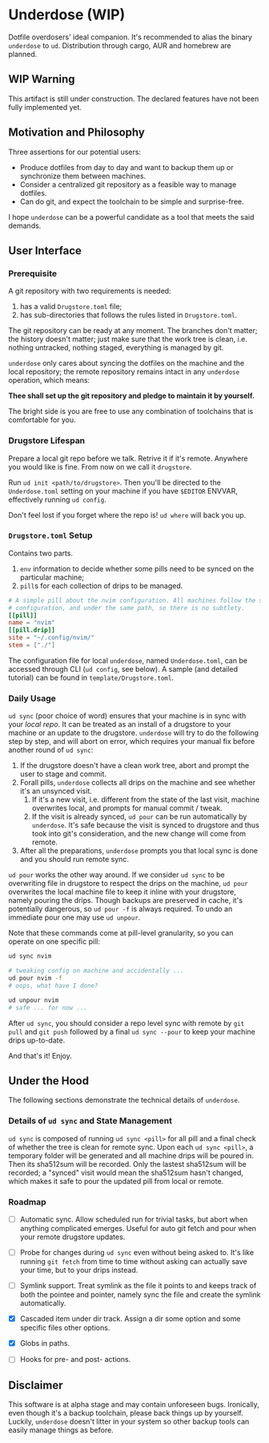 # Underdose (WIP)

Dotfile overdosers' ideal companion. It's recommended to alias the binary `underdose` to `ud`. Distribution through cargo, AUR and homebrew are planned.

## WIP Warning

This artifact is still under construction. The declared features have not been fully implemented yet.

## Motivation and Philosophy

Three assertions for our potential users:

- Produce dotfiles from day to day and want to backup them up or synchronize them between machines.
- Consider a centralized git repository as a feasible way to manage dotfiles.
- Can do git, and expect the toolchain to be simple and surprise-free.

I hope `underdose` can be a powerful candidate as a tool that meets the said demands.


## User Interface

### Prerequisite

A git repository with two requirements is needed:

1. has a valid `Drugstore.toml` file;
2. has sub-directories that follows the rules listed in `Drugstore.toml`.

The git repository can be ready at any moment. The branches don't matter; the history doesn't matter; just make sure that the work tree is clean, i.e. nothing untracked, nothing staged, everything is managed by git.

`underdose` only cares about syncing the dotfiles on the machine and the local repository; the remote repository remains intact in any `underdose` operation, which means:

**Thee shall set up the git repository and pledge to maintain it by yourself.**

The bright side is you are free to use any combination of toolchains that is comfortable for you.

### Drugstore Lifespan

Prepare a local git repo before we talk. Retrive it if it's remote. Anywhere you would like is fine. From now on we call it `drugstore`.

Run `ud init <path/to/drugstore>`. Then you'll be directed to the `Underdose.toml` setting on your machine if you have `$EDITOR` ENVVAR, effectively running `ud config`.

Don't feel lost if you forget where the repo is! `ud where` will back you up.

### `Drugstore.toml` Setup

Contains two parts.

1. `env` information to decide whether some pills need to be synced on the particular machine;
2. `pill`s for each collection of drips to be managed.

```toml
# A simple pill about the nvim configuration. All machines follow the same
# configuration, and under the same path, so there is no subtlety.
[[pill]]
name = "nvim"
[[pill.drip]]
site = "~/.config/nvim/"
stem = ["./"]
```

The configuration file for local `underdose`, named `Underdose.toml`, can be accessed through CLI (`ud config`, see below). A sample (and detailed tutorial) can be found in `template/Drugstore.toml`.

### Daily Usage

`ud sync` (poor choice of word) ensures that your machine is in sync with your *local repo*. It can be treated as an install of a drugstore to your machine or an update to the drugstore. `underdose` will try to do the following step by step, and will abort on error, which requires your manual fix before another round of `ud sync`:

1. If the drugstore doesn't have a clean work tree, abort and prompt the user to stage and commit.
2. Forall pills, `underdose` collects all drips on the machine and see whether it's an unsynced visit.
   1. If it's a new visit, i.e. different from the state of the last visit, machine overwrites local, and prompts for manual commit / tweak.
   2. If the visit is already synced, `ud pour` can be run automatically by `underdose`. It's safe because the visit is synced to drugstore and thus took into git's consideration, and the new change will come from remote.
3. After all the preparations, `underdose` prompts you that local sync is done and you should run remote sync.

`ud pour` works the other way around. If we consider `ud sync` to be overwriting file in drugstore to respect the drips on the machine, `ud pour` overwrites the local machine file to keep it inline with your drugstore, namely pouring the drips. Though backups are preserved in cache, it's potentially dangerous, so `ud pour -f` is always required. To undo an immediate pour one may use `ud unpour`.

Note that these commands come at pill-level granularity, so you can operate on one specific pill:

```bash
ud sync nvim

# tweaking config on machine and accidentally ...
ud pour nvim -f
# oops, what have I done?

ud unpour nvim
# safe ... for now ...
```

After `ud sync`, you should consider a repo level sync with remote by `git pull` and `git push` followed by a final `ud sync --pour` to keep your machine drips up-to-date.

And that's it! Enjoy.


## Under the Hood

The following sections demonstrate the technical details of `underdose`.

### Details of `ud sync` and State Management

`ud sync` is composed of running `ud sync <pill>` for all pill and a final check of whether the tree is clean for remote sync. Upon each `ud sync <pill>`, a temporary folder will be generated and all machine drips will be poured in. Then its sha512sum will be recorded. Only the lastest sha512sum will be recorded; a "synced" visit would mean the sha512sum hasn't changed, which makes it safe to pour the updated pill from local or remote.

### Roadmap

- [ ] Automatic sync. Allow scheduled run for trivial tasks, but abort when anything complicated emerges. Useful for auto git fetch and pour when your remote drugstore updates.
- [ ] Probe for changes during `ud sync` even without being asked to. It's like running `git fetch` from time to time without asking can actually save your time, but to your drips instead.
- [ ] Symlink support. Treat symlink as the file it points to and keeps track of both the pointee and pointer, namely sync the file and create the symlink automatically.
- [x] Cascaded item under dir track. Assign a dir some option and some specific files other options.
- [x] Globs in paths.
- [ ] Hooks for pre- and post- actions.


## Disclaimer

This software is at alpha stage and may contain unforeseen bugs. Ironically, even though it's a backup toolchain, please back things up by yourself. Luckily, `underdose` doesn't litter in your system so other backup tools can easily manage things as before.
